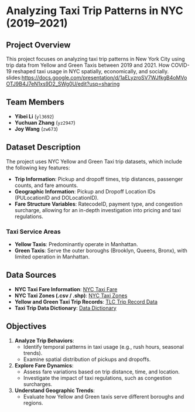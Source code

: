 # Analyzing Taxi Trip Patterns in NYC (2019–2021)

## Project Overview
This project focuses on analyzing taxi trip patterns in New York City using trip data from Yellow and Green Taxis between 2019 and 2021. How COVID-19 reshaped taxi usage in NYC spatially, economically, and socially. slides:https://docs.google.com/presentation/d/1aELyzroSV7WJfkgB4oMVoOTJ9B4J7eN1xs9D2_SWg0U/edit?usp=sharing

## Team Members
- **Yibei Li** (`yl3692`)
- **Yuchuan Zhang** (`yz2947`)
- **Joy Wang** (`zw673`)

## Dataset Description
The project uses NYC Yellow and Green Taxi trip datasets, which include the following key features:
- **Trip Information**: Pickup and dropoff times, trip distances, passenger counts, and fare amounts.
- **Geographic Information**: Pickup and Dropoff Location IDs (PULocationID and DOLocationID).
- **Fare Structure Variables**: RatecodeID, payment type, and congestion surcharge, allowing for an in-depth investigation into pricing and taxi regulations.

### Taxi Service Areas
- **Yellow Taxis**: Predominantly operate in Manhattan.
- **Green Taxis**: Serve the outer boroughs (Brooklyn, Queens, Bronx), with limited operation in Manhattan.

## Data Sources
- **NYC Taxi Fare Information**: [NYC Taxi Fare](https://www.nyc.gov/site/tlc/passengers/taxi-fare.page)
- **NYC Taxi Zones (.csv / .shp)**: [NYC Taxi Zones](https://data.cityofnewyork.us/Transportation/NYC-Taxi-Zones/d3c5-ddgc)
- **Yellow and Green Taxi Trip Records**: [TLC Trip Record Data](https://www.nyc.gov/site/tlc/about/tlc-trip-record-data.page)
- **Taxi Trip Data Dictionary**: [Data Dictionary](https://drive.google.com/drive/folders/1_uNv3ptBu1VkD8bK_MRVZNeMFaaYjGBv?usp=drive_link)

## Objectives
1. **Analyze Trip Behaviors**:
   - Identify temporal patterns in taxi usage (e.g., rush hours, seasonal trends).
   - Examine spatial distribution of pickups and dropoffs.
2. **Explore Fare Dynamics**:
   - Assess fare variations based on trip distance, time, and location.
   - Investigate the impact of taxi regulations, such as congestion surcharges.
3. **Understand Geographic Trends**:
   - Evaluate how Yellow and Green taxis serve different boroughs and regions.
